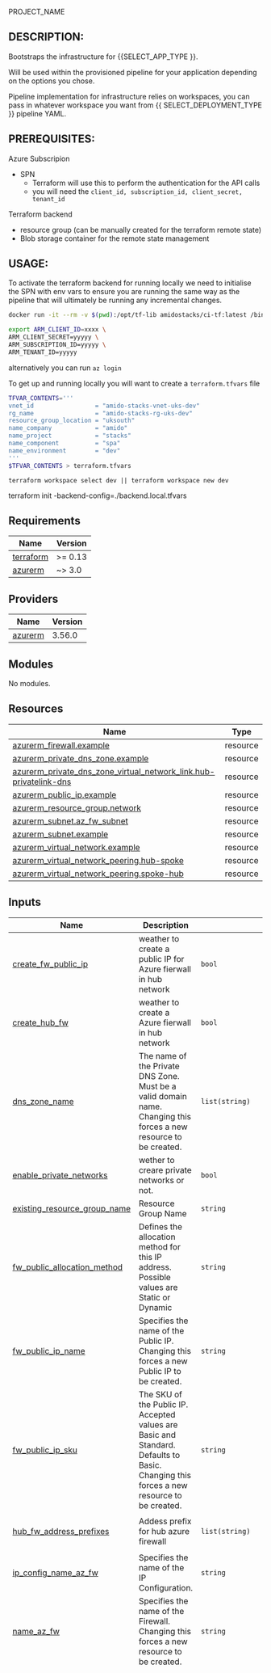 
<!-- BEGIN_TF_DOCS -->
 PROJECT_NAME

DESCRIPTION:
---
Bootstraps the infrastructure for {{SELECT_APP_TYPE }}. 

Will be used within the provisioned pipeline for your application depending on the options you chose.

Pipeline implementation for infrastructure relies on workspaces, you can pass in whatever workspace you want from {{ SELECT_DEPLOYMENT_TYPE }} pipeline YAML.

PREREQUISITES:
---
Azure Subscripion
  - SPN 
    - Terraform will use this to perform the authentication for the API calls
    - you will need the `client_id, subscription_id, client_secret, tenant_id`

Terraform backend
  - resource group (can be manually created for the terraform remote state)
  - Blob storage container for the remote state management


USAGE:
---

To activate the terraform backend for running locally we need to initialise the SPN with env vars to ensure you are running the same way as the pipeline that will ultimately be running any incremental changes.

```bash
docker run -it --rm -v $(pwd):/opt/tf-lib amidostacks/ci-tf:latest /bin/bash
```

```bash 
export ARM_CLIENT_ID=xxxx \
ARM_CLIENT_SECRET=yyyyy \
ARM_SUBSCRIPTION_ID=yyyyy \
ARM_TENANT_ID=yyyyy
```

alternatively you can run `az login` 

To get up and running locally you will want to create  a `terraform.tfvars` file 
```bash
TFVAR_CONTENTS='''
vnet_id                 = "amido-stacks-vnet-uks-dev"
rg_name                 = "amido-stacks-rg-uks-dev"
resource_group_location = "uksouth"
name_company            = "amido"
name_project            = "stacks"
name_component          = "spa"
name_environment        = "dev" 
'''
$TFVAR_CONTENTS > terraform.tfvars
```

```
terraform workspace select dev || terraform workspace new dev
```

terraform init -backend-config=./backend.local.tfvars
## Requirements

| Name | Version |
|------|---------|
| <a name="requirement_terraform"></a> [terraform](#requirement\_terraform) | >= 0.13 |
| <a name="requirement_azurerm"></a> [azurerm](#requirement\_azurerm) | ~> 3.0 |

## Providers

| Name | Version |
|------|---------|
| <a name="provider_azurerm"></a> [azurerm](#provider\_azurerm) | 3.56.0 |

## Modules

No modules.

## Resources

| Name | Type |
|------|------|
| [azurerm_firewall.example](https://registry.terraform.io/providers/hashicorp/azurerm/latest/docs/resources/firewall) | resource |
| [azurerm_private_dns_zone.example](https://registry.terraform.io/providers/hashicorp/azurerm/latest/docs/resources/private_dns_zone) | resource |
| [azurerm_private_dns_zone_virtual_network_link.hub-privatelink-dns](https://registry.terraform.io/providers/hashicorp/azurerm/latest/docs/resources/private_dns_zone_virtual_network_link) | resource |
| [azurerm_public_ip.example](https://registry.terraform.io/providers/hashicorp/azurerm/latest/docs/resources/public_ip) | resource |
| [azurerm_resource_group.network](https://registry.terraform.io/providers/hashicorp/azurerm/latest/docs/resources/resource_group) | resource |
| [azurerm_subnet.az_fw_subnet](https://registry.terraform.io/providers/hashicorp/azurerm/latest/docs/resources/subnet) | resource |
| [azurerm_subnet.example](https://registry.terraform.io/providers/hashicorp/azurerm/latest/docs/resources/subnet) | resource |
| [azurerm_virtual_network.example](https://registry.terraform.io/providers/hashicorp/azurerm/latest/docs/resources/virtual_network) | resource |
| [azurerm_virtual_network_peering.hub-spoke](https://registry.terraform.io/providers/hashicorp/azurerm/latest/docs/resources/virtual_network_peering) | resource |
| [azurerm_virtual_network_peering.spoke-hub](https://registry.terraform.io/providers/hashicorp/azurerm/latest/docs/resources/virtual_network_peering) | resource |

## Inputs

| Name | Description | Type | Default | Required |
|------|-------------|------|---------|:--------:|
| <a name="input_create_fw_public_ip"></a> [create\_fw\_public\_ip](#input\_create\_fw\_public\_ip) | weather to create a  public IP for Azure fierwall in hub network | `bool` | `false` | no |
| <a name="input_create_hub_fw"></a> [create\_hub\_fw](#input\_create\_hub\_fw) | weather to create a Azure fierwall in hub network | `bool` | `false` | no |
| <a name="input_dns_zone_name"></a> [dns\_zone\_name](#input\_dns\_zone\_name) | The name of the Private DNS Zone. Must be a valid domain name. Changing this forces a new resource to be created. | `list(string)` | <pre>[<br>  "privatelink.vaultcore.azure.net",<br>  "privatelink.azuredatabricks.net",<br>  "privatelink.database.windows.net",<br>  "privatelink.blob.core.windows.net",<br>  "privatelink.dfs.core.windows.net"<br>]</pre> | no |
| <a name="input_enable_private_networks"></a> [enable\_private\_networks](#input\_enable\_private\_networks) | wether to creare private networks or not. | `bool` | `true` | no |
| <a name="input_existing_resource_group_name"></a> [existing\_resource\_group\_name](#input\_existing\_resource\_group\_name) | Resource Group Name | `string` | `null` | no |
| <a name="input_fw_public_allocation_method"></a> [fw\_public\_allocation\_method](#input\_fw\_public\_allocation\_method) | Defines the allocation method for this IP address. Possible values are Static or Dynamic | `string` | `"Dynamic"` | no |
| <a name="input_fw_public_ip_name"></a> [fw\_public\_ip\_name](#input\_fw\_public\_ip\_name) | Specifies the name of the Public IP. Changing this forces a new Public IP to be created. | `string` | `"testip"` | no |
| <a name="input_fw_public_ip_sku"></a> [fw\_public\_ip\_sku](#input\_fw\_public\_ip\_sku) | The SKU of the Public IP. Accepted values are Basic and Standard. Defaults to Basic. Changing this forces a new resource to be created. | `string` | `"Basic"` | no |
| <a name="input_hub_fw_address_prefixes"></a> [hub\_fw\_address\_prefixes](#input\_hub\_fw\_address\_prefixes) | Addess prefix for hub azure firewall | `list(string)` | <pre>[<br>  "10.1.20.0/26"<br>]</pre> | no |
| <a name="input_ip_config_name_az_fw"></a> [ip\_config\_name\_az\_fw](#input\_ip\_config\_name\_az\_fw) | Specifies the name of the IP Configuration. | `string` | `"ip_configuration"` | no |
| <a name="input_name_az_fw"></a> [name\_az\_fw](#input\_name\_az\_fw) | Specifies the name of the Firewall. Changing this forces a new resource to be created. | `string` | `"testfirewall"` | no |
| <a name="input_network_details"></a> [network\_details](#input\_network\_details) | n/a | <pre>map(object({<br>    name                = string<br>    address_space       = list(string)<br>    dns_servers         = list(string)<br>    resource_group_name = string<br>    is_hub              = bool<br>    link_to_private_dns = bool<br>    subnet_details = map(object({<br>      sub_name                                      = string<br>      sub_address_prefix                            = list(string)<br>      private_endpoint_network_policies_enabled     = bool<br>      private_link_service_network_policies_enabled = bool<br>      service_endpoints                             = list(string)<br>      })<br>    )<br><br>  }))</pre> | <pre>{<br>  "network1": {<br>    "address_space": [<br>      "10.1.0.0/16"<br>    ],<br>    "dns_servers": [<br>      "10.1.0.4",<br>      "10.1.0.5"<br>    ],<br>    "is_hub": true,<br>    "link_to_private_dns": true,<br>    "name": "network1",<br>    "resource_group_name": "hub-rg",<br>    "subnet_details": {<br>      "sub1": {<br>        "private_endpoint_network_policies_enabled": true,<br>        "private_link_service_network_policies_enabled": true,<br>        "service_endpoints": [],<br>        "sub_address_prefix": [<br>          "10.1.1.0/24"<br>        ],<br>        "sub_name": "subnet3"<br>      }<br>    }<br>  },<br>  "network2": {<br>    "address_space": [<br>      "10.2.0.0/16"<br>    ],<br>    "dns_servers": [<br>      "10.2.0.4",<br>      "10.2.0.5"<br>    ],<br>    "is_hub": false,<br>    "link_to_private_dns": true,<br>    "name": "network2",<br>    "resource_group_name": "spoke1-rg",<br>    "subnet_details": {<br>      "sub1": {<br>        "private_endpoint_network_policies_enabled": true,<br>        "private_link_service_network_policies_enabled": true,<br>        "service_endpoints": [],<br>        "sub_address_prefix": [<br>          "10.2.1.0/24"<br>        ],<br>        "sub_name": "subnet1"<br>      },<br>      "sub2": {<br>        "private_endpoint_network_policies_enabled": true,<br>        "private_link_service_network_policies_enabled": true,<br>        "service_endpoints": [],<br>        "sub_address_prefix": [<br>          "10.2.2.0/24"<br>        ],<br>        "sub_name": "subnet2"<br>      }<br>    }<br>  },<br>  "network3": {<br>    "address_space": [<br>      "10.3.0.0/16"<br>    ],<br>    "dns_servers": [<br>      "10.3.0.4",<br>      "10.3.0.5"<br>    ],<br>    "is_hub": false,<br>    "link_to_private_dns": true,<br>    "name": "network3",<br>    "resource_group_name": "spoke2-rg",<br>    "subnet_details": {<br>      "sub1": {<br>        "private_endpoint_network_policies_enabled": true,<br>        "private_link_service_network_policies_enabled": true,<br>        "service_endpoints": [],<br>        "sub_address_prefix": [<br>          "10.3.1.0/24"<br>        ],<br>        "sub_name": "subnet5"<br>      },<br>      "sub2": {<br>        "private_endpoint_network_policies_enabled": true,<br>        "private_link_service_network_policies_enabled": true,<br>        "service_endpoints": [],<br>        "sub_address_prefix": [<br>          "10.3.2.0/24"<br>        ],<br>        "sub_name": "subnet6"<br>      }<br>    }<br>  }<br>}</pre> | no |
| <a name="input_registration_enabled"></a> [registration\_enabled](#input\_registration\_enabled) | Is auto-registration of virtual machine records in the virtual network in the Private DNS zone enabled? Defaults to false. | `bool` | `false` | no |
| <a name="input_resource_group_location"></a> [resource\_group\_location](#input\_resource\_group\_location) | Location of the resource group | `string` | `"uksouth"` | no |
| <a name="input_resource_group_name"></a> [resource\_group\_name](#input\_resource\_group\_name) | he Name which should be used for this Resource Group. Changing this forces a new Resource Group to be created. | `string` | `"network-test"` | no |
| <a name="input_sku_az_fw"></a> [sku\_az\_fw](#input\_sku\_az\_fw) | SKU name of the Firewall. Possible values are AZFW\_Hub and AZFW\_VNet. Changing this forces a new resource to be created. | `string` | `"AZFW_Hub"` | no |
| <a name="input_sku_tier_az_fw"></a> [sku\_tier\_az\_fw](#input\_sku\_tier\_az\_fw) | SKU tier of the Firewall. Possible values are Premium, Standard and Basic. | `string` | `"Basic"` | no |
| <a name="input_tags"></a> [tags](#input\_tags) | Map of tags to be applied to all resources created as part of this module | `map(string)` | `{}` | no |

## Outputs

| Name | Description |
|------|-------------|
| <a name="output_hub_firewall_id"></a> [hub\_firewall\_id](#output\_hub\_firewall\_id) | n/a |
| <a name="output_hub_net_id"></a> [hub\_net\_id](#output\_hub\_net\_id) | n/a |
| <a name="output_hub_net_name"></a> [hub\_net\_name](#output\_hub\_net\_name) | n/a |
| <a name="output_hub_pub_ip"></a> [hub\_pub\_ip](#output\_hub\_pub\_ip) | n/a |
| <a name="output_private_dns_zone_ids"></a> [private\_dns\_zone\_ids](#output\_private\_dns\_zone\_ids) | n/a |
| <a name="output_subnet_ids"></a> [subnet\_ids](#output\_subnet\_ids) | n/a |
| <a name="output_subnet_names"></a> [subnet\_names](#output\_subnet\_names) | n/a |
| <a name="output_subnets"></a> [subnets](#output\_subnets) | n/a |
| <a name="output_vnets"></a> [vnets](#output\_vnets) | n/a |

## EXAMPLES:
---
There is an examples folder with possible usage patterns.

`example` 
<!-- END_TF_DOCS -->
